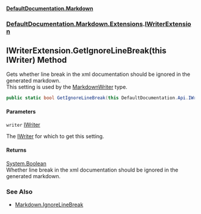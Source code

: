 #### [DefaultDocumentation.Markdown](index.md 'index')
### [DefaultDocumentation.Markdown.Extensions](index.md#DefaultDocumentation.Markdown.Extensions 'DefaultDocumentation.Markdown.Extensions').[IWriterExtension](IWriterExtension.md 'DefaultDocumentation.Markdown.Extensions.IWriterExtension')

## IWriterExtension.GetIgnoreLineBreak(this IWriter) Method

Gets whether line break in the xml documentation should be ignored in the generated markdown.  
This setting is used by the [MarkdownWriter](MarkdownWriter.md 'DefaultDocumentation.Markdown.Writers.MarkdownWriter') type.

```csharp
public static bool GetIgnoreLineBreak(this DefaultDocumentation.Api.IWriter writer);
```
#### Parameters

<a name='DefaultDocumentation.Markdown.Extensions.IWriterExtension.GetIgnoreLineBreak(thisDefaultDocumentation.Api.IWriter).writer'></a>

`writer` [IWriter](https://github.com/Doraku/DefaultDocumentation/blob/master/documentation/api/IWriter.md 'DefaultDocumentation.Api.IWriter')

The [IWriter](https://github.com/Doraku/DefaultDocumentation/blob/master/documentation/api/IWriter.md 'DefaultDocumentation.Api.IWriter') for which to get this setting.

#### Returns
[System.Boolean](https://docs.microsoft.com/en-us/dotnet/api/System.Boolean 'System.Boolean')  
Whether line break in the xml documentation should be ignored in the generated markdown.

### See Also
- [Markdown.IgnoreLineBreak](https://github.com/Doraku/DefaultDocumentation#MarkdownConfiguration_IgnoreLineBreak 'https://github.com/Doraku/DefaultDocumentation#MarkdownConfiguration_IgnoreLineBreak')